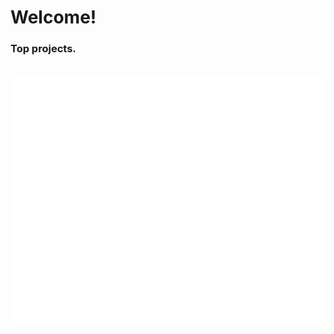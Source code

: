 
# Welcome!

### Top projects.
<div align="center">
	<br>
	<a href="https://raw.githubusercontent.com/sindresorhus/css-in-readme-like-wat/main/readme.md">
		<img src="git.svg" width="800" height="400" alt="Click to see the source">
	</a>
	<br>
</div>

